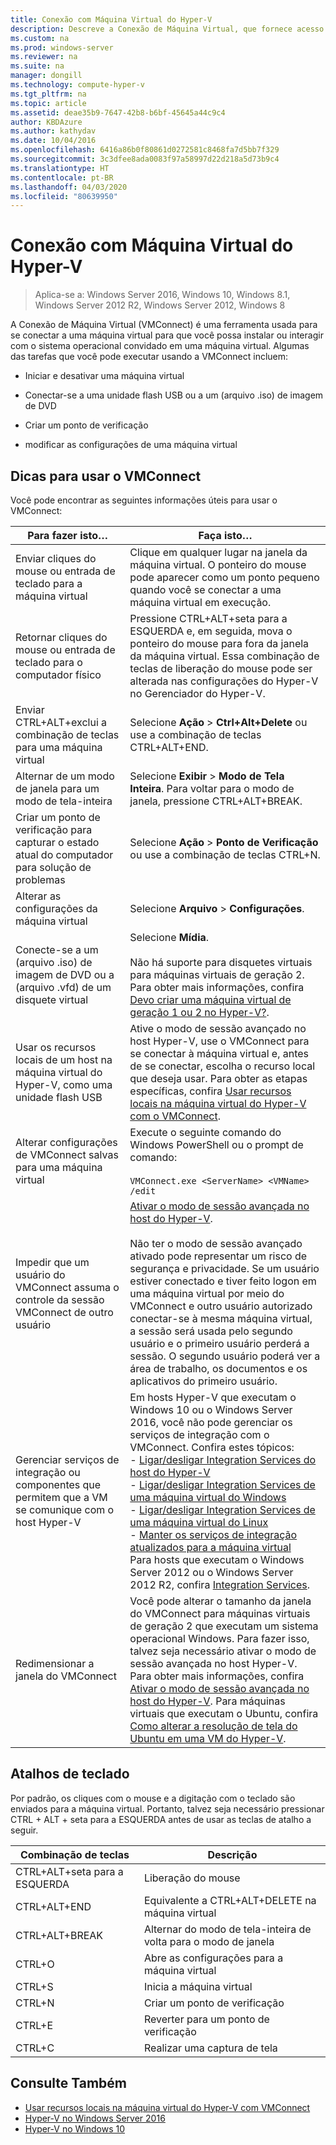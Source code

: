```yaml
---
title: Conexão com Máquina Virtual do Hyper-V
description: Descreve a Conexão de Máquina Virtual, que fornece acesso remoto a uma máquina virtual. Inclui detalhes sobre como executar tarefas comuns, como enviar Ctrl-Alt-Delete para a máquina virtual.
ms.custom: na
ms.prod: windows-server
ms.reviewer: na
ms.suite: na
manager: dongill
ms.technology: compute-hyper-v
ms.tgt_pltfrm: na
ms.topic: article
ms.assetid: deae35b9-7647-42b8-b6bf-45645a44c9c4
author: KBDAzure
ms.author: kathydav
ms.date: 10/04/2016
ms.openlocfilehash: 6416a86b0f80861d0272581c8468fa7d5bb7f329
ms.sourcegitcommit: 3c3dfee8ada0083f97a58997d22d218a5d73b9c4
ms.translationtype: HT
ms.contentlocale: pt-BR
ms.lasthandoff: 04/03/2020
ms.locfileid: "80639950"
---
```

# <a name="hyper-v-virtual-machine-connection"></a>Conexão com Máquina Virtual do Hyper-V

>Aplica-se a: Windows Server 2016, Windows 10, Windows 8.1, Windows Server 2012 R2, Windows Server 2012, Windows 8

A Conexão de Máquina Virtual \(VMConnect\) é uma ferramenta usada para se conectar a uma máquina virtual para que você possa instalar ou interagir com o sistema operacional convidado em uma máquina virtual. Algumas das tarefas que você pode executar usando a VMConnect incluem:  
  
-   Iniciar e desativar uma máquina virtual  
  
-   Conectar-se a uma unidade flash USB ou a um \(arquivo .iso\) de imagem de DVD  
  
-   Criar um ponto de verificação  
  
-   modificar as configurações de uma máquina virtual  
    
## <a name="tips-for-using-vmconnect"></a>Dicas para usar o VMConnect  
Você pode encontrar as seguintes informações úteis para usar o VMConnect:  
  
|Para fazer isto…|Faça isto…|  
|---------------|------------|  
|Enviar cliques do mouse ou entrada de teclado para a máquina virtual|Clique em qualquer lugar na janela da máquina virtual. O ponteiro do mouse pode aparecer como um ponto pequeno quando você se conectar a uma máquina virtual em execução.|  
|Retornar cliques do mouse ou entrada de teclado para o computador físico|Pressione CTRL\+ALT\+seta para a ESQUERDA e, em seguida, mova o ponteiro do mouse para fora da janela da máquina virtual. Essa combinação de teclas de liberação do mouse pode ser alterada nas configurações do Hyper\-V no Gerenciador do Hyper\-V.|  
|Enviar CTRL\+ALT\+exclui a combinação de teclas para uma máquina virtual|Selecione **Ação** > **Ctrl\+Alt\+Delete** ou use a combinação de teclas CTRL\+ALT\+END.|  
|Alternar de um modo de janela para um modo de tela\-inteira|Selecione **Exibir** > **Modo de Tela Inteira**. Para voltar para o modo de janela, pressione CTRL\+ALT\+BREAK.|  
|Criar um ponto de verificação para capturar o estado atual do computador para solução de problemas|Selecione **Ação** > **Ponto de Verificação** ou use a combinação de teclas CTRL\+N.|  
|Alterar as configurações da máquina virtual|Selecione **Arquivo** > **Configurações**.|  
|Conecte-se a um \(arquivo .iso\) de imagem de DVD ou a \(arquivo .vfd\) de um disquete virtual|Selecione **Mídia**.<br /><br />Não há suporte para disquetes virtuais para máquinas virtuais de geração 2. Para obter mais informações, confira [Devo criar uma máquina virtual de geração 1 ou 2 no Hyper-V?](../plan/Should-I-create-a-generation-1-or-2-virtual-machine-in-Hyper-V.md).|  
|Usar os recursos locais de um host na máquina virtual do Hyper\-V, como uma unidade flash USB|Ative o modo de sessão avançado no host Hyper-V, use o VMConnect para se conectar à máquina virtual e, antes de se conectar, escolha o recurso local que deseja usar. Para obter as etapas específicas, confira [Usar recursos locais na máquina virtual do Hyper\-V com o VMConnect](Use-local-resources-on-Hyper-V-virtual-machine-with-VMConnect.md).|  
|Alterar configurações de VMConnect salvas para uma máquina virtual|Execute o seguinte comando do Windows PowerShell ou o prompt de comando:<br /><br />`VMConnect.exe <ServerName> <VMName> /edit`|  
|Impedir que um usuário do VMConnect assuma o controle da sessão VMConnect de outro usuário|[Ativar o modo de sessão avançada no host do Hyper-V](Use-local-resources-on-Hyper-V-virtual-machine-with-VMConnect.md#turn-on-enhanced-session-mode-on-a-hyper-v-host).<br /><br />Não ter o modo de sessão avançado ativado pode representar um risco de segurança e privacidade. Se um usuário estiver conectado e tiver feito logon em uma máquina virtual por meio do VMConnect e outro usuário autorizado conectar-se à mesma máquina virtual, a sessão será usada pelo segundo usuário e o primeiro usuário perderá a sessão. O segundo usuário poderá ver a área de trabalho, os documentos e os aplicativos do primeiro usuário.|
|Gerenciar serviços de integração ou componentes que permitem que a VM se comunique com o host Hyper-V| Em hosts Hyper-V que executam o Windows 10 ou o Windows Server 2016, você não pode gerenciar os serviços de integração com o VMConnect. Confira estes tópicos: <br />- [Ligar/desligar Integration Services do host do Hyper-V](https://msdn.microsoft.com/virtualization/hyperv_on_windows/user_guide/managing_ics) <br />- [Ligar/desligar Integration Services de uma máquina virtual do Windows](https://msdn.microsoft.com/virtualization/hyperv_on_windows/user_guide/managing_ics#manage-integration-services-from-guest-os-windows)<br />- [Ligar/desligar Integration Services de uma máquina virtual do Linux](https://msdn.microsoft.com/virtualization/hyperv_on_windows/user_guide/managing_ics#manage-integration-services-from-guest-os-linux) <br />- [Manter os serviços de integração atualizados para a máquina virtual](https://msdn.microsoft.com/virtualization/hyperv_on_windows/user_guide/managing_ics#integration-service-maintenance)  <br />Para hosts que executam o Windows Server 2012 ou o Windows Server 2012 R2, confira [Integration Services](https://technet.microsoft.com/library/dn798297(v=ws.11).aspx).|
|Redimensionar a janela do VMConnect|Você pode alterar o tamanho da janela do VMConnect para máquinas virtuais de geração 2 que executam um sistema operacional Windows. Para fazer isso, talvez seja necessário ativar o modo de sessão avançada no host Hyper-V. Para obter mais informações, confira [Ativar o modo de sessão avançada no host do Hyper-V](Use-local-resources-on-Hyper-V-virtual-machine-with-VMConnect.md#turn-on-enhanced-session-mode-on-a-hyper-v-host). Para máquinas virtuais que executam o Ubuntu, confira [Como alterar a resolução de tela do Ubuntu em uma VM do Hyper-V](https://blogs.msdn.microsoft.com/virtual_pc_guy/2014/09/19/changing-ubuntu-screen-resolution-in-a-hyper-v-vm/).|


## <a name="keyboard-shortcuts"></a>Atalhos de teclado  
Por padrão, os cliques com o mouse e a digitação com o teclado são enviados para a máquina virtual. Portanto, talvez seja necessário pressionar CTRL + ALT + seta para a ESQUERDA antes de usar as teclas de atalho a seguir. 

|Combinação de teclas|Descrição|  
|-------------------|---------------|  
|CTRL\+ALT\+seta para a ESQUERDA|Liberação do mouse|  
|CTRL\+ALT\+END|Equivalente a CTRL\+ALT\+DELETE na máquina virtual|  
|CTRL\+ALT\+BREAK|Alternar do modo de tela\-inteira de volta para o modo de janela|  
|CTRL\+O|Abre as configurações para a máquina virtual|  
|CTRL\+S|Inicia a máquina virtual|  
|CTRL\+N|Criar um ponto de verificação|  
|CTRL\+E|Reverter para um ponto de verificação|  
|CTRL\+C|Realizar uma captura de tela|  

## <a name="see-also"></a>Consulte Também  
-   [Usar recursos locais na máquina virtual do Hyper-V com VMConnect](Use-local-resources-on-Hyper-V-virtual-machine-with-VMConnect.md)  
-   [Hyper-V no Windows Server 2016](../Hyper-V-on-Windows-Server.md)  
-   [Hyper-V no Windows 10](https://msdn.microsoft.com/virtualization/hyperv_on_windows/windows_welcome)  
  
  
